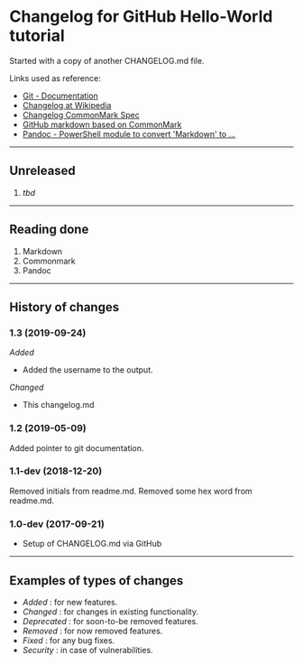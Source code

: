 # Changelog for GitHub Hello-World tutorial

Started with a copy of another CHANGELOG.md file.

Links used as reference:

+ [Git - Documentation](https://git-scm.com/doc)
+ [Changelog at Wikipedia](https://en.wikipedia.org/wiki/Markdown)
+ [Changelog CommonMark Spec](http://spec.commonmark.org/)
+ [GitHub markdown based on CommonMark](https://github.github.com/gfm/)
+ [Pandoc - PowerShell module to convert 'Markdown' to ...](http://pandoc.org/)

---

## Unreleased

1. _tbd_

---

## Reading done

1. Markdown
2. Commonmark
3. Pandoc

---

## History of changes

### 1.3 (2019-09-24)
_Added_
* Added the username to the output.

_Changed_ 
* This changelog.md

### 1.2 (2019-05-09)
Added pointer to git documentation.

### 1.1-dev (2018-12-20)
Removed initials from readme.md.
Removed some hex word from readme.md.

### 1.0-dev (2017-09-21)

- Setup of CHANGELOG.md via GitHub

---

## Examples of types of changes

- _Added_ : for new features.
- _Changed_ : for changes in existing functionality.
- _Deprecated_ : for soon-to-be removed features.
- _Removed_ : for now removed features.
- _Fixed_ : for any bug fixes.
- _Security_ : in case of vulnerabilities.
